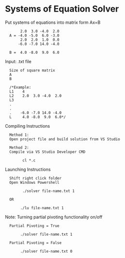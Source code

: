 # Systems of Equation Solver
Put systems of equations into matrix form Ax=B

           2.0  3.0 -4.0  2.0
      A = -4.0 -5.0  6.0 -3.0
           2.0  2.0  1.0  0.0
          -6.0 -7.0 14.0 -4.0
       
      B =  4.0 -8.0  9.0  6.0

Input: .txt file

      Size of square matrix 
      A
      B
      
      /*Example:      
      L1    4 
      L2    2.0  3.0 -4.0  2.0
      L3    
      .
      .
      .    -6.0 -7.0 14.0 -4.0
      L     4.0 -8.0  9.0  6.0*/
      
      
      
Compiling Instructions 

      Method 1:
      Open project file and build solution from VS Studio

      Method 2: 
      Compile via VS Studio Developer CMD 

            cl *.c 
     
Launching Instructions
      
      Shift right click folder 
      Open Windows Powershell
            
            ./solver file-name.txt 1
            
      OR
      
           ./lu file-name.txt 1 

Note: Turning partial pivoting functionality on/off 
           
      Partial Pivoting = True 
      
           ./solver file-name.txt 1
           
      Partial Pivoting = False 
      
           ./solver file-name.txt 0
           
           
           
           
             



